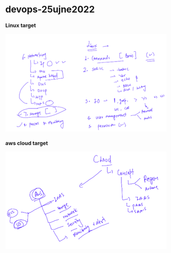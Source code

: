 # devops-25ujne2022

### Linux target 

<img src="ln.png" />

### aws cloud target 

<img src="cl.png" />

